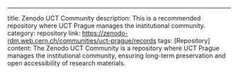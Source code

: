 ---
title: Zenodo UCT Community
description: This is a recommended repository where UCT Prague manages the institutional community.
category: repository
link: https://zenodo-rdm.web.cern.ch/communities/uct-prague/records
tags: [Repository]
content: The Zenodo UCT Community is a repository where UCT Prague manages the institutional community, ensuring long-term preservation and open accessibility of research materials.
